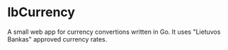 # lbCurrency

A small web app for currency convertions written in Go. It uses "Lietuvos Bankas" approved currency rates.
